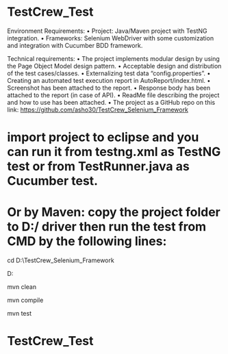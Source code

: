 # TestCrew_Test

Environment Requirements:
• Project: Java/Maven project with TestNG integration.
• Frameworks: Selenium WebDriver with some customization and integration with Cucumber BDD framework.

Technical requirements:
• The project implements modular design by using the Page Object Model design pattern.
• Acceptable design and distribution of the test cases/classes.
• Externalizing test data “config.properties”.
• Creating an automated test execution report in AutoReport/index.html.
• Screenshot has been attached to the report.
• Response body has been attached to the report (in case of API).
• ReadMe file describing the project and how to use has been attached.
• The project as a GitHub repo on this link:
https://github.com/asho30/TestCrew_Selenium_Framework

# import project to eclipse and you can run it from testng.xml as TestNG test or from TestRunner.java as Cucumber test.
# Or by Maven: copy the project folder to D:/ driver then run the test from CMD by the following lines:

cd D:\TestCrew_Selenium_Framework

D:

mvn clean

mvn compile

mvn test
# TestCrew_Test
